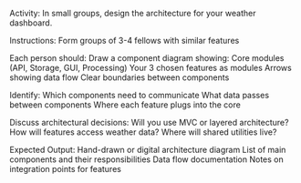 Activity: In small groups, design the architecture for your weather dashboard.

Instructions:
    Form groups of 3-4 fellows with similar features

Each person should:
    Draw a component diagram showing:
    Core modules (API, Storage, GUI, Processing)
    Your 3 chosen features as modules
    Arrows showing data flow
    Clear boundaries between components

Identify:
    Which components need to communicate
    What data passes between components
    Where each feature plugs into the core

Discuss architectural decisions:
    Will you use MVC or layered architecture?
    How will features access weather data?
    Where will shared utilities live?

Expected Output:
    Hand-drawn or digital architecture diagram
    List of main components and their responsibilities
    Data flow documentation
    Notes on integration points for features

